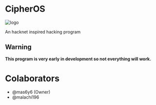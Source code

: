 # CipherOS

![logo](https://github.com/mas6y6/CipherOS/blob/main/logos/logo.png)

An hacknet inspired hacking program
## Warning
**This program is very early in development so not everything will work.**

# Colaborators
+ @mas6y6 (Owner)
+ @malachi196

